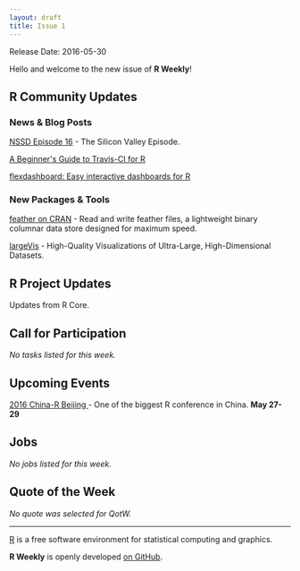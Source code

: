 ```yaml
---
layout: draft
title: Issue 1
---
```


Release Date: 2016-05-30

Hello and welcome to the new issue of **R Weekly**!

## R Community Updates

### News & Blog Posts

[NSSD Episode 16](https://soundcloud.com/nssd-podcast/episode-16-the-silicon-valley-episode) - The Silicon Valley Episode.

[A Beginner's Guide to Travis-CI for R](http://juliasilge.com/blog/Beginners-Guide-to-Travis/)

[flexdashboard: Easy interactive dashboards for R](https://blog.rstudio.org/2016/05/17/flexdashboard-easy-interactive-dashboards-for-r/)

### New Packages & Tools

[feather on CRAN](https://cran.r-project.org/web/packages/feather/) - Read and write feather files, a lightweight binary columnar data store designed for maximum speed.

[largeVis](https://github.com/elbamos/largevis) - High-Quality Visualizations of Ultra-Large, High-Dimensional Datasets.

## R Project Updates

Updates from R Core.

## Call for Participation

*No tasks listed for this week.*

## Upcoming Events

[2016 China-R Beijing ](http://china-r.org/) - One of the biggest R conference in China. **May 27-29**

## Jobs

*No jobs listed for this week.*

## Quote of the Week

*No quote was selected for QotW.*

<HR />

[R](https://www.r-project.org/) is a free software environment for statistical computing and graphics. 

**R Weekly** is openly developed [on GitHub](https://github.com/rweekly/rweekly.org).
